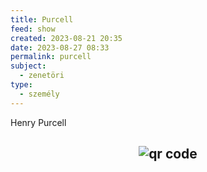 ```yaml
---
title: Purcell
feed: show
created: 2023-08-21 20:35
date: 2023-08-27 08:33
permalink: purcell
subject:
  - zenetöri
type:
  - személy
---
```


Henry Purcell




## <p style="text-align: center;"><img src="https://chart.googleapis.com/chart?cht=qr&chl=https://notes.andrasdenes.com/purcell&chs=180x180&choe=UTF-8&chld=L|2" alt="qr code"></p>


